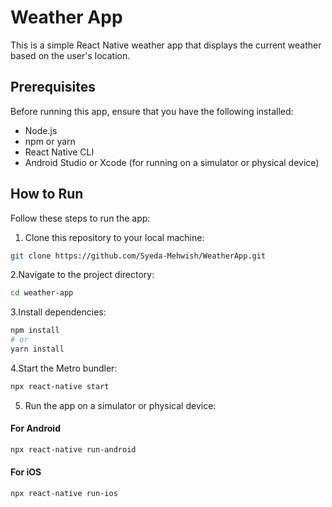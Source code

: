 # Weather App

This is a simple React Native weather app that displays the current weather based on the user's location.

## Prerequisites

Before running this app, ensure that you have the following installed:

- Node.js
- npm or yarn
- React Native CLI
- Android Studio or Xcode (for running on a simulator or physical device)

## How to Run

Follow these steps to run the app:

1. Clone this repository to your local machine:

```bash
git clone https://github.com/Syeda-Mehwish/WeatherApp.git
```
2.Navigate to the project directory:
```bash
cd weather-app
```
3.Install dependencies:
```bash
npm install
# or
yarn install
```
4.Start the Metro bundler:
```bash
npx react-native start
```
5. Run the app on a simulator or physical device:
#### For Android

```bash
npx react-native run-android
```

#### For iOS

```bash
npx react-native run-ios

```


